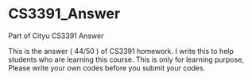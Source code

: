 # CS3391_Answer
Part of Cityu CS3391 Answer

This is the answer ( 44/50 ) of CS3391 homework.
I write this to help students who are learning this course. 
This is only for learning purpose, Please write your own codes before you submit your codes.
